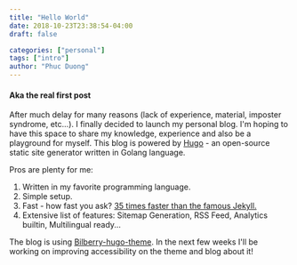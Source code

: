 ```yaml
---
title: "Hello World"
date: 2018-10-23T23:38:54-04:00
draft: false

categories: ["personal"]
tags: ["intro"]
author: "Phuc Duong"
---
```


#### Aka the real first post

After much delay for many reasons (lack of experience, material, imposter syndrome, etc...). I finally decided to launch my personal blog. I'm hoping to have this space to share my knowledge, experience and also be a playground for myself. 
This blog is powered by [Hugo](https://gohugo.io/) - an open-source static site generator written in Golang language.  
  
Pros are plenty for me:  

1. Written in my favorite programming language.  
2. Simple setup.   
3. Fast - how fast you ask? [35 times faster than the famous Jekyll.](https://forestry.io/blog/hugo-vs-jekyll-benchmark/)  
4. Extensive list of features: Sitemap Generation, RSS Feed, Analytics builtin, Multilingual ready...

The blog is using [Bilberry-hugo-theme](https://github.com/Lednerb/bilberry-hugo-theme). In the next few weeks I'll be working on improving accessibility on the theme and blog about it!

